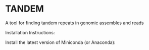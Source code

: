 # TANDEM
A tool for finding tandem repeats in genomic assembles and reads

Installation Instructions:

Install the latest version of Miniconda (or Anaconda):

